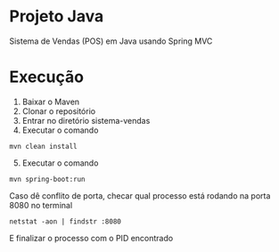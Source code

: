 
# Projeto Java

Sistema de Vendas (POS) em Java usando Spring MVC

# Execução

1. Baixar o Maven
2. Clonar o repositório
3. Entrar no diretório sistema-vendas
4. Executar o comando
```
mvn clean install
```
5. Executar o comando
```
mvn spring-boot:run
```

Caso dê conflito de porta, checar qual processo está rodando na porta 8080 no terminal
```
netstat -aon | findstr :8080
```
E finalizar o processo com o PID encontrado
